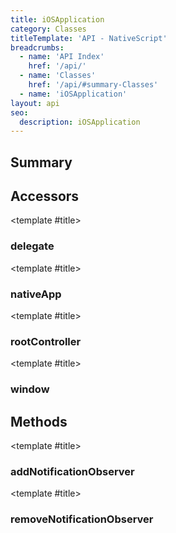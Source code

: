 ```yaml
---
title: iOSApplication
category: Classes
titleTemplate: 'API - NativeScript'
breadcrumbs: 
  - name: 'API Index'
    href: '/api/'
  - name: 'Classes'
    href: '/api/#summary-Classes'
  - name: 'iOSApplication'
layout: api
seo:
  description: iOSApplication
---
```


<!-- This page is auto generated, do not edit manually. -->
<!-- Run "yarn generate:api-docs" to regenerate -->

<script setup lang="ts">
  import { provide } from "vue";
  import API_DATA from "./iOSApplication.data.json";
  
  provide('API_DATA', API_DATA);
</script>

<APIRefHierarchy v-once />

## <Heading ignore>Summary</Heading>

<APIRefSummary v-once />

## Accessors

<div class="">

<APIRef for="3715" v-once>

<template #title>

### delegate

</template>

</APIRef>

</div>

<div class="">

<APIRef for="3711" v-once>

<template #title>

### nativeApp

</template>

</APIRef>

</div>

<div class="">

<APIRef for="3709" v-once>

<template #title>

### rootController

</template>

</APIRef>

</div>

<div class="">

<APIRef for="3713" v-once>

<template #title>

### window

</template>

</APIRef>

</div>

## Methods

<div class="">

<APIRef for="3719" v-once>

<template #title>

### addNotificationObserver

</template>

</APIRef>

</div>

<div class="">

<APIRef for="3726" v-once>

<template #title>

### removeNotificationObserver

</template>

</APIRef>

</div>
